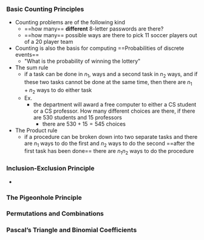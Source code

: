 ### Basic Counting Principles
- Counting problems are of the following kind
	- ==how many== **different** 8-letter passwords are there?
	- ==how many== possible ways are there to pick 11 soccer players out of a 20 player team
- Counting is also the basis for computing ==Probabilities of discrete events==
	- "What is the probability of winning the lottery"
- The sum rule
	- if a task can be done in $n_1$, ways and a second task in $n_2$ ways, and if these two tasks cannot be done at the same time, then there are $n_1 + n_2$ ways to do either task
	- Ex.
		- the department will award a free computer to either a CS student or a CS professor. How many different choices are there, if there are 530 students and 15 professors
			- there are $530 + 15 = 545$ choices
- The Product rule
	- if a procedure can be broken down into two separate tasks and there are $n_1$ ways to do the first and $n_2$ ways to do the second ==after the first task has been done== there are $n_1 n_2$ ways to do the procedure

### Inclusion-Exclusion Principle
- 

### The Pigeonhole Principle

### Permutations and Combinations

### Pascal’s Triangle and Binomial Coefficients
